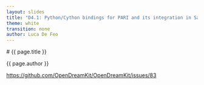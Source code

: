 ```yaml
---
layout: slides
title: "D4.1: Python/Cython bindings for PARI and its integration in Sage"
theme: white
transition: none
author: Luca De Feo
---
```


<section data-markdown data-separator="^---\n" data-separator-vertical="^--\n">
# {{ page.title }}

{{ page.author }}

<https://github.com/OpenDreamKit/OpenDreamKit/issues/83>


</section>
